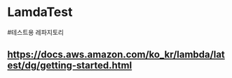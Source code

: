 # LamdaTest
#테스트용 레파지토리


## https://docs.aws.amazon.com/ko_kr/lambda/latest/dg/getting-started.html
